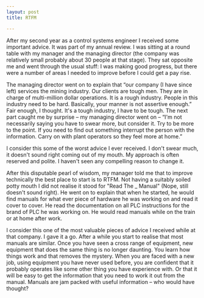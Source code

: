 ```yaml
---
layout: post
title: RTFM

---
```



After my second year as a control systems engineer I received some important advice. It was part of my annual review. I was sitting at a round table with my manager and the managing director (the company was relatively small probably about 30 people at that stage). They sat opposite me and went through the usual stuff: I was making good progress, but there were a number of areas I needed to improve before I could get a pay rise. 

The managing director went on to explain that “our company (I have since left) services the mining industry. Our clients are tough men. They are in charge of multi-million dollar operations. It is a rough industry. People in this industry need to be hard. Basically, your manner is not assertive enough.” Fair enough, I thought. It's a tough industry, I have to be tough. The next part caught me by surprise – my managing director went on – “I'm not necessarily saying you have to swear more, but consider it. Try to be more to the point. If you need to find out something interrupt the person with the information. Carry on with plant operators so they feel more at home.”

I consider this some of the worst advice I ever received. I don't swear much, it doesn't sound right coming out of my mouth. My approach is often reserved and polite. I haven't seen any compelling reason to change it.

After this disputable pearl of wisdom, my manager told me that to improve technically the best place to start is to RTFM. Not having a suitably soiled potty mouth I did not realise it stood for "Read The _ Manual" (Nope, still doesn't sound right). He went on to explain that when he started, he would find manuals for what ever piece of hardware he was working on and read it cover to cover. He read the documentation on all PLC instructions for the brand of PLC he was working on. He would read manuals while on the train or at home after work.

I consider this one of the most valuable pieces of advice I received while at that company. I gave it a go. After a while you start to realise that most manuals are similar. Once you have seen a cross range of equipment, new equipment that does the same thing is no longer daunting. You learn how things work and that removes the mystery. When you are faced with a new job, using equipment you have never used before, you are confident that it probably operates like some other thing you have experience with. Or that it will be easy to get the information that you need to work it out from the manual. Manuals are jam packed with useful information – who would have thought?









